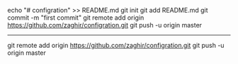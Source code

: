 echo "# configration" >> README.md
git init
git add README.md
git commit -m "first commit"
git remote add origin https://github.com/zaghir/configration.git
git push -u origin master

---------
git remote add origin https://github.com/zaghir/configration.git
git push -u origin master